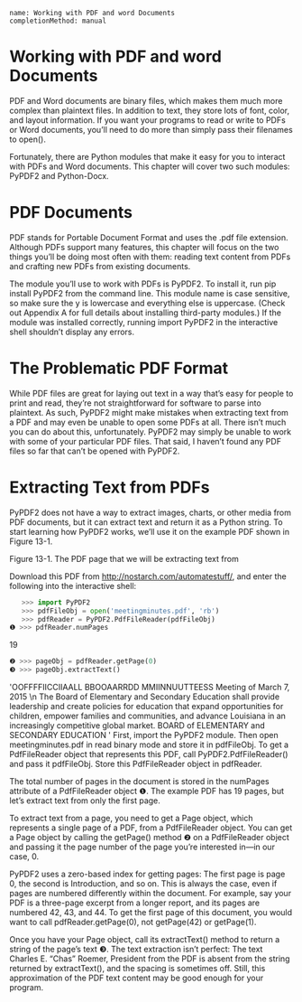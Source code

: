```ngMeta
name: Working with PDF and word Documents
completionMethod: manual
```
# Working with PDF and word Documents
PDF and Word documents are binary files, which makes them much more complex than plaintext files. In addition to text, they store lots of font, color, and layout information. If you want your programs to read or write to PDFs or Word documents, you’ll need to do more than simply pass their filenames to open().

Fortunately, there are Python modules that make it easy for you to interact with PDFs and Word documents. This chapter will cover two such modules: PyPDF2 and Python-Docx.

# PDF Documents
PDF stands for Portable Document Format and uses the .pdf file extension. Although PDFs support many features, this chapter will focus on the two things you’ll be doing most often with them: reading text content from PDFs and crafting new PDFs from existing documents.

The module you’ll use to work with PDFs is PyPDF2. To install it, run pip install PyPDF2 from the command line. This module name is case sensitive, so make sure the y is lowercase and everything else is uppercase. (Check out Appendix A for full details about installing third-party modules.) If the module was installed correctly, running import PyPDF2 in the interactive shell shouldn’t display any errors.

# The Problematic PDF Format

While PDF files are great for laying out text in a way that’s easy for people to print and read, they’re not straightforward for software to parse into plaintext. As such, PyPDF2 might make mistakes when extracting text from a PDF and may even be unable to open some PDFs at all. There isn’t much you can do about this, unfortunately. PyPDF2 may simply be unable to work with some of your particular PDF files. That said, I haven’t found any PDF files so far that can’t be opened with PyPDF2.

# Extracting Text from PDFs
PyPDF2 does not have a way to extract images, charts, or other media from PDF documents, but it can extract text and return it as a Python string. To start learning how PyPDF2 works, we’ll use it on the example PDF shown in Figure 13-1.

<!-- ![image](assets/000065.jpg)
 -->
Figure 13-1. The PDF page that we will be extracting text from

Download this PDF from <span><a href="http://nostarch.com/automatestuff/">http://nostarch.com/automatestuff/</a></span>, and enter the following into the interactive shell:

```python
   >>> import PyPDF2
   >>> pdfFileObj = open('meetingminutes.pdf', 'rb')
   >>> pdfReader = PyPDF2.PdfFileReader(pdfFileObj)
❶ >>> pdfReader.numPages
```
   19
```python
❷ >>> pageObj = pdfReader.getPage(0)
❸ >>> pageObj.extractText()
```
   'OOFFFFIICCIIAALL BBOOAARRDD MMIINNUUTTEESS Meeting of March 7, 2015
   \n     The Board of Elementary and Secondary Education shall provide leadership
   and create policies for education that expand opportunities for children,
   empower families and communities, and advance Louisiana in an increasingly
   competitive global market. BOARD of ELEMENTARY and SECONDARY EDUCATION '
First, import the PyPDF2 module. Then open meetingminutes.pdf in read binary mode and store it in pdfFileObj. To get a PdfFileReader object that represents this PDF, call PyPDF2.PdfFileReader() and pass it pdfFileObj. Store this PdfFileReader object in pdfReader.

The total number of pages in the document is stored in the numPages attribute of a PdfFileReader object ❶. The example PDF has 19 pages, but let’s extract text from only the first page.

To extract text from a page, you need to get a Page object, which represents a single page of a PDF, from a PdfFileReader object. You can get a Page object by calling the getPage() method ❷ on a PdfFileReader object and passing it the page number of the page you’re interested in—in our case, 0.

PyPDF2 uses a zero-based index for getting pages: The first page is page 0, the second is Introduction, and so on. This is always the case, even if pages are numbered differently within the document. For example, say your PDF is a three-page excerpt from a longer report, and its pages are numbered 42, 43, and 44. To get the first page of this document, you would want to call pdfReader.getPage(0), not getPage(42) or getPage(1).

Once you have your Page object, call its extractText() method to return a string of the page’s text ❸. The text extraction isn’t perfect: The text Charles E. “Chas” Roemer, President from the PDF is absent from the string returned by extractText(), and the spacing is sometimes off. Still, this approximation of the PDF text content may be good enough for your program.